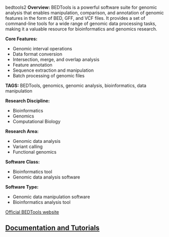 bedtools2
**Overview:**
BEDTools is a powerful software suite for genomic analysis that enables manipulation, comparison, and annotation of genomic features in the form of BED, GFF, and VCF files. It provides a set of command-line tools for a wide range of genomic data processing tasks, making it a valuable resource for bioinformatics and genomics research.

**Core Features:**
- Genomic interval operations
- Data format conversion
- Intersection, merge, and overlap analysis
- Feature annotation
- Sequence extraction and manipulation
- Batch processing of genomic files

**TAGS:**
BEDTools, genomics, genomic analysis, bioinformatics, data manipulation

**Research Discipline:**
- Bioinformatics
- Genomics
- Computational Biology

**Research Area:**
- Genomic data analysis
- Variant calling
- Functional genomics

**Software Class:**
- Bioinformatics tool
- Genomic data analysis software

**Software Type:**
- Genomic data manipulation software
- Bioinformatics analysis tool

[Official BEDTools website](https://bedtools.readthedocs.io/en/latest/)

[Documentation and Tutorials](https://bedtools.readthedocs.io/en/latest/)
--------------------------------------
